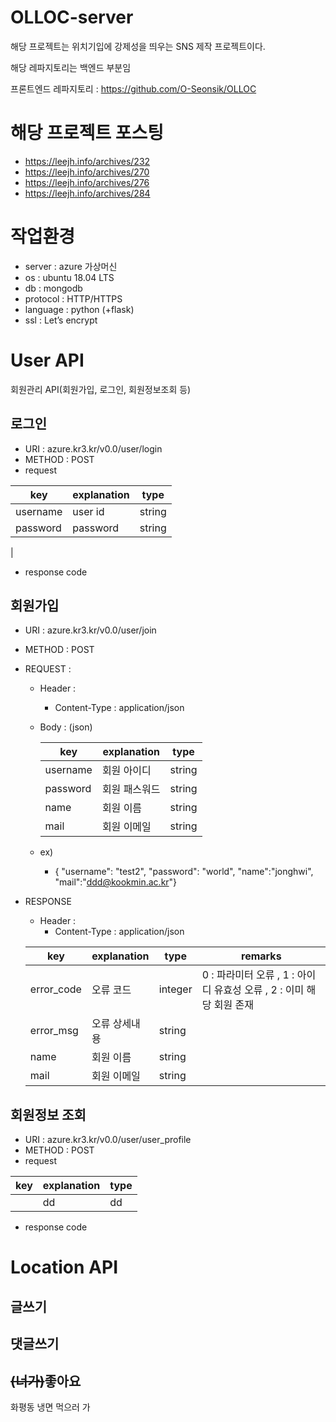 # OLLOC-server
해당 프로젝트는 위치기입에 강제성을 띄우는 SNS 제작 프로젝트이다.

해당 레파지토리는 백엔드 부분임 

프론트엔드 레파지토리 : https://github.com/O-Seonsik/OLLOC

# 해당 프로젝트 포스팅
- https://leejh.info/archives/232
- https://leejh.info/archives/270
- https://leejh.info/archives/276
- https://leejh.info/archives/284


# 작업환경
- server : azure 가상머신
- os : ubuntu 18.04 LTS
- db : mongodb
- protocol : HTTP/HTTPS
- language : python (+flask)
- ssl : Let’s encrypt

# User API
회원관리 API(회원가입, 로그인, 회원정보조회 등)
## 로그인
- URI : azure.kr3.kr/v0.0/user/login
- METHOD : POST
- request

| key | explanation | type |
|--- |--- |--- |
| username | user id | string |
| password | password | string |
|
- response code

## 회원가입
- URI : azure.kr3.kr/v0.0/user/join
- METHOD : POST
- REQUEST :
    - Header : 
        - Content-Type : application/json
    - Body : (json)

        | key | explanation | type |
        |--- |--- |--- |
        |username| 회원 아이디 | string |
        |password| 회원 패스워드 | string |
        |name| 회원 이름 | string |
        |mail| 회원 이메일 | string |
    - ex)
        - { "username": "test2", "password": "world", "name":"jonghwi", "mail":"ddd@kookmin.ac.kr"}
- RESPONSE
    - Header : 
        - Content-Type : application/json
    
    | key | explanation | type | remarks |
    | --- |------------ |----- | ------- |
    |error_code| 오류 코드  | integer | 0 : 파라미터 오류 , 1 : 아이디 유효성 오류 , 2 : 이미 해당 회원 존재
    |error_msg| 오류 상세내용 | string |
    |name| 회원 이름 | string |
    |mail| 회원 이메일 | string |

## 회원정보 조회
- URI : azure.kr3.kr/v0.0/user/user_profile
- METHOD : POST
- request

| key | explanation | type |
|--- |--- |--- |
|  | dd | dd |
- response code

# Location API
## 글쓰기
## 댓글쓰기
## ~~(너가)~~좋아요


화평동 냉면 먹으러 가